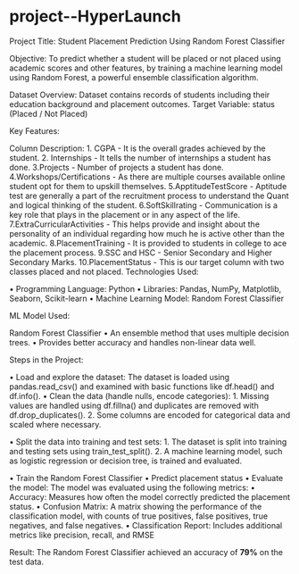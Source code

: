 # project--HyperLaunch
 Project Title:
           Student Placement Prediction Using Random Forest Classifier

Objective:
         To predict whether a student will be placed or not placed using academic scores and other features, by training a machine learning model using Random Forest, a powerful ensemble classification algorithm.

Dataset Overview:
        Dataset contains records of students including their education background and placement outcomes.
Target Variable: status (Placed / Not Placed)

Key Features:

Column	Description:
     1. CGPA - It is the overall grades achieved by the student.
     2. Internships - It tells the number of internships a student has done.
     3.Projects - Number of projects a student has done.
     4.Workshops/Certifications - As there are multiple courses available online student opt for them to upskill themselves.
     5.ApptitudeTestScore - Aptitude test are generally a part of the recruitment process to understand the Quant and logical thinking of the student.
     6.SoftSkillrating - Communication is a key role that plays in the placement or in any aspect of the life.
     7.ExtraCurricularActivities - This helps provide and insight about the personality of an individual regarding how much he is active other than the academic.
     8.PlacementTraining - It is provided to students in college to ace the placement process.
     9.SSC and HSC - Senior Secondary and Higher Secondary Marks.
     10.PlacementStatus - This is our target column with two classes placed and not placed.
Technologies Used:
 
 •	Programming Language: Python
 •	Libraries: Pandas, NumPy, Matplotlib, Seaborn, Scikit-learn
 •	Machine Learning Model: Random Forest Classifier

 ML Model Used:

Random Forest Classifier
  •	An ensemble method that uses multiple decision trees.
  •	Provides better accuracy and handles non-linear data well.

 Steps in the Project:
  
  •	Load and explore the dataset:
    The dataset is loaded using pandas.read_csv() and examined with basic functions like df.head() and df.info().
  •	Clean the data (handle nulls, encode categories):
     1.	Missing values are handled using df.fillna() and duplicates are removed with df.drop_duplicates().
     2.	Some columns are encoded for categorical data and scaled where necessary.

•	Split the data into training and test sets:
    1.	The dataset is split into training and testing sets using train_test_split().
    2.	A machine learning model, such as logistic regression or decision tree, is trained and evaluated.

•	Train the Random Forest Classifier
•	Predict placement status
•	Evaluate the model:
        The model was evaluated using the following metrics:
•	Accuracy: Measures how often the model correctly predicted the placement status.
•	Confusion Matrix: A matrix showing the performance of the classification model, with counts of true positives, false positives, true negatives, and false negatives.
•	Classification Report: Includes additional metrics like precision, recall, and RMSE

Result:
The Random Forest Classifier achieved an accuracy of **79%** on the test data.

